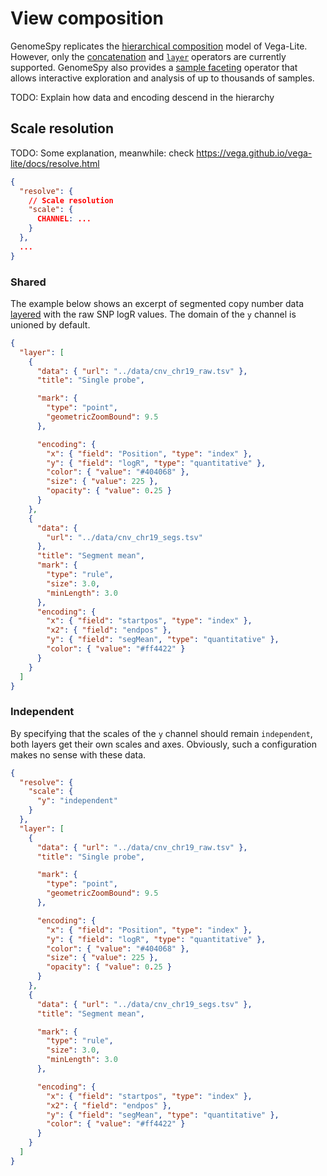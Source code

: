 # View composition

GenomeSpy replicates the [hierarchical
composition](https://vega.github.io/vega-lite/docs/composition.html) model of
Vega-Lite. However, only the [concatenation](./concat.md) and
[`layer`](./layer.md) operators are currently supported. GenomeSpy also
provides a [sample faceting](../samples.md) operator that allows interactive
exploration and analysis of up to thousands of samples.

TODO: Explain how data and encoding descend in the hierarchy

## Scale resolution

TODO: Some explanation, meanwhile: check
https://vega.github.io/vega-lite/docs/resolve.html

```json
{
  "resolve": {
    // Scale resolution
    "scale": {
      CHANNEL: ...
    }
  },
  ...
}
```

### Shared

The example below shows an excerpt of segmented copy number data
[layered](layer.md) with the raw SNP logR values. The domain of the `y`
channel is unioned by default.

<div><genome-spy-doc-embed spechidden>

```json
{
  "layer": [
    {
      "data": { "url": "../data/cnv_chr19_raw.tsv" },
      "title": "Single probe",

      "mark": {
        "type": "point",
        "geometricZoomBound": 9.5
      },

      "encoding": {
        "x": { "field": "Position", "type": "index" },
        "y": { "field": "logR", "type": "quantitative" },
        "color": { "value": "#404068" },
        "size": { "value": 225 },
        "opacity": { "value": 0.25 }
      }
    },
    {
      "data": {
        "url": "../data/cnv_chr19_segs.tsv"
      },
      "title": "Segment mean",
      "mark": {
        "type": "rule",
        "size": 3.0,
        "minLength": 3.0
      },
      "encoding": {
        "x": { "field": "startpos", "type": "index" },
        "x2": { "field": "endpos" },
        "y": { "field": "segMean", "type": "quantitative" },
        "color": { "value": "#ff4422" }
      }
    }
  ]
}
```

</genome-spy-doc-embed></div>

### Independent

By specifying that the scales of the `y` channel should remain `independent`,
both layers get their own scales and axes. Obviously, such a configuration makes
no sense with these data.

<div><genome-spy-doc-embed spechidden>

```json
{
  "resolve": {
    "scale": {
      "y": "independent"
    }
  },
  "layer": [
    {
      "data": { "url": "../data/cnv_chr19_raw.tsv" },
      "title": "Single probe",

      "mark": {
        "type": "point",
        "geometricZoomBound": 9.5
      },

      "encoding": {
        "x": { "field": "Position", "type": "index" },
        "y": { "field": "logR", "type": "quantitative" },
        "color": { "value": "#404068" },
        "size": { "value": 225 },
        "opacity": { "value": 0.25 }
      }
    },
    {
      "data": { "url": "../data/cnv_chr19_segs.tsv" },
      "title": "Segment mean",

      "mark": {
        "type": "rule",
        "size": 3.0,
        "minLength": 3.0
      },

      "encoding": {
        "x": { "field": "startpos", "type": "index" },
        "x2": { "field": "endpos" },
        "y": { "field": "segMean", "type": "quantitative" },
        "color": { "value": "#ff4422" }
      }
    }
  ]
}
```

</genome-spy-doc-embed></div>
